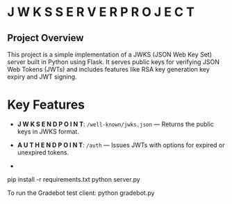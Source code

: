 # J W K S   S E R V E R  P R O J E C T

## Project Overview
This project is a simple implementation of a JWKS (JSON Web Key Set) server  built in Python using Flask. It serves public keys for verifying JSON Web Tokens (JWTs) and includes features like RSA key generation key expiry  and JWT signing.

# Key Features

- **J W K S   E N D P O I N T**: `/well-known/jwks.json` — Returns the public keys in JWKS format.
- **A U T H   E N D P O I N T**: `/auth` — Issues JWTs with options for expired or unexpired tokens.

- ```bash
pip install -r requirements.txt
python server.py

To run the Gradebot test client: python gradebot.py
